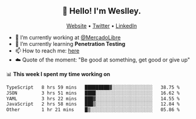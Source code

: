 <h2 align="center">👋 Hello! I'm Weslley.</h2>
<p align="center">
  <a href="http://weslleyneri.com.br">Website</a> •
  <a href="https://twitter.com/Weslley_Neri">Twitter</a> •
  <a href="https://www.linkedin.com/in/weslley-neri-3658908b">LinkedIn</a>
</p>


- 🔭 I’m currently working at [@MercadoLibre](https://github.com/mercadolibre)
- 🌱 I’m currently learning **Penetration Testing**
- 📫 How to reach me: [here](mailto:weslley39@gmail.com)
- ☁️ Quote of the moment: "Be good at something, get good or give up"

📊 **This week I spent my time working on**
<!--START_SECTION:waka-->

```txt
TypeScript   8 hrs 59 mins   █████████▓░░░░░░░░░░░░░░░   38.75 %
JSON         3 hrs 51 mins   ████░░░░░░░░░░░░░░░░░░░░░   16.62 %
YAML         3 hrs 22 mins   ███▓░░░░░░░░░░░░░░░░░░░░░   14.55 %
JavaScript   2 hrs 58 mins   ███▒░░░░░░░░░░░░░░░░░░░░░   12.84 %
Other        1 hr 21 mins    █▒░░░░░░░░░░░░░░░░░░░░░░░   05.86 %
```

<!--END_SECTION:waka-->

<!-- Inspired by https://github.com/gruselhaus/gruselhaus -->